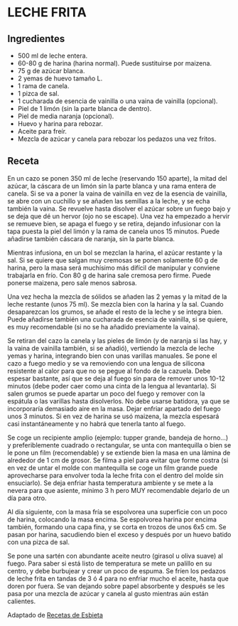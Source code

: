 # LECHE FRITA

## Ingredientes

- 500 ml de leche entera.
- 60-80 g de harina (harina normal). Puede sustituirse por maizena.
- 75 g de azúcar blanca.
- 2 yemas de huevo tamaño L.
- 1 rama de canela.
- 1 pizca de sal.
- 1 cucharada de esencia de vainilla o una vaina de vainilla (opcional).
- Piel de 1 limón (sin la parte blanca de dentro).
- Piel de media naranja (opcional).
- Huevo y harina para rebozar.
- Aceite para freír.
- Mezcla de azúcar y canela para rebozar los pedazos una vez fritos.

## Receta

En un cazo se ponen 350 ml de leche (reservando 150 aparte), la mitad del azúcar, la cáscara de un limón sin la parte blanca y una rama entera de canela. Si se va a poner la vaina de vainilla en vez de la esencia de vainilla, se abre con un cuchillo y se añaden las semillas a la leche,  y se echa también la vaina. Se revuelve hasta disolver el azúcar sobre un fuego bajo y se deja que dé un hervor (ojo no se escape). Una vez ha empezado a hervir se remueve bien, se apaga el fuego y se retira, dejando infusionar con la tapa puesta la piel del limón y la rama de canela unos 15 minutos. Puede añadirse también cáscara de naranja, sin la parte blanca.<br>

Mientras infusiona, en un bol se mezclan la harina, el azúcar restante y la sal. Si se quiere que salgan muy cremosas se ponen solamente 60 g de harina, pero la masa será muchísimo más difícil de manipular y conviene trabajarla en frío. Con 80 g de harina sale cremosa pero firme. Puede ponerse maizena, pero sale menos sabrosa.<br>

Una vez hecha la mezcla de sólidos se añaden las 2 yemas y la mitad de la leche restante (unos 75 ml). Se mezcla bien con la harina y la sal. Cuando desaparezcan los grumos, se añade el resto de la leche y se integra bien. Puede añadirse también una cucharada de esencia de vainilla, si se quiere, es muy recomendable (si no se ha añadido previamente la vaina). <br>

Se retiran del cazo la canela y las pieles de limón (y de naranja si las hay, y la vaina de vainilla también, si se añadió), vertiendo la mezcla de leche yemas y harina, integrando bien con unas varillas manuales. Se pone el cazo a fuego medio y se va removiendo con una lengua de silicona resistente al calor para que no se pegue al fondo de la cazuela. Debe espesar bastante, así que se deja al fuego sin para de remover unos 10-12 minutos (debe poder caer como una cinta de la lengua al levantarla). Si salen grumos se puede apartar un poco del fuego y remover con la espátula o las varillas hasta disolverlos. No debe usarse batidora, ya que se incorporaría demasiado aire en la masa. Dejar enfriar apartado del fuego unos 3 minutos. Si en vez de harina se usó maizena, la mezcla espesará casi instantáneamente y no habrá que tenerla tanto al fuego.<br>

Se coge un recipiente amplio (ejemplo: tupper grande, bandeja de horno...) y preferiblemente cuadrado o rectangular, se unta con mantequilla o bien se le pone un film (recomendable) y se extiende bien la masa en una lámina de alrededor de 1 cm de grosor. Se filma a piel para evitar que forme costra (si en vez de untar el molde con mantequilla se coge un film grande puede aprovecharse para envolver toda la leche frita con el dentro del molde sin ensuciarlo). Se deja enfriar hasta temperatura ambiente y se mete a la nevera para que asiente, mínimo 3 h pero MUY recomendable dejarlo de un día para otro.<br>

Al día siguiente, con la masa fría se espolvorea una superficie con un poco de harina, colocando la masa encima. Se espolvorea harina por encima también, formando una capa fina, y se corta en trozos de unos 6x5 cm. Se pasan por harina, sacudiendo bien el exceso y después por un huevo batido con una pizca de sal. <br>

Se pone una sartén con abundante aceite neutro (girasol u oliva suave) al fuego. Para saber si está listo de temperatura se mete un palillo en su centro, y debe burbujear y crear un poco de espuma. Se fríen los pedazos de leche frita en tandas de 3 ó 4 para no enfriar mucho el aceite, hasta que doren por fuera. Se van dejando sobre papel absorbente y después se les pasa por una mezcla de azúcar y canela al gusto mientras aún están calientes. 

Adaptado de [Recetas de Esbieta](https://www.recetasdesbieta.com/leche-frita-muy-cremosa-un-postre-rico-y-facil-de-hacer/)
